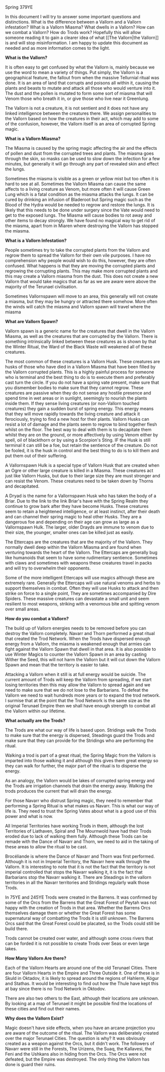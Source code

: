 Spring 379YE

In this document I will try to answer some important questions and distinctions. What is the difference between a Vallorn and a Vallorn infestation? What is a Vallorn Miasma? What dwells in a Vallorn? How can we combat a Vallorn? How do Trods work? Hopefully this will allow someone reading it to gain a clearer idea of what [[The Vallorn|the Vallorn]] is and will stop misinformation. I am happy to update this document as needed and as more information comes to the light.

**What is the Vallorn?**

It is often easy to get confused by what the Vallorn is, mainly because we use the word to mean a variety of things. Put simply, the Vallorn is a geographical feature, the fallout from when the massive Tellurnial ritual was done. It is an area of land that corrupts and poisons all within it, causing the plants and beasts to mutate and attack all those who would venture into it. The dust and the pollen is mutated to form some sort of miasma that will Venom those who breath it in, or give those who live near it Greenlung.

The Vallorn is not a creature, it is not sentient and it does not have any linked intelligence between the creatures there. We assign personalities to the Vallorn based on how the creatures in their act, which may add to some of the confusion, however, the Vallorn itself is an area of corrupted Spring magic.

**What is a Vallorn Miasma?**

The Miasma is caused by the spring magic affecting the air and the effects of pollen and dust from the corrupted trees and plants. The miasma goes through the skin, so masks can be used to slow down the infection for a few minutes, but generally it will go through any part of revealed skin and effect the lungs.

Sometimes the miasma is visible as a green or yellow mist but too often it is hard to see at all. Sometimes the Vallorn Miasma can cause the same affects to a living creature as Venom, but more often it will cause Green Lung which is a fatal condition as the miasma attacks the lungs. It can be cured by drinking an infusion of Bladeroot but Spring magic such as the Blood of the Hydra would be needed to regrow and restore the lungs. It is likely that this needs to be done under surgery since the Vate would need to get to the exposed lungs. The Miasma will cause bodies to rot away and other items to decay strongly. We have found no magical way to get rid of the miasma, apart from in Miaren where destroying the Vallorn has stopped the miasma.

**What is a Vallorn Infestation?**

People sometimes try to take the corrupted plants from the Vallorn and regrow them to spread the Vallorn for their own vile purposes. I have no comprehension why people would wish to do this, however, they are often confused. What happens is that they are moving the corrupted plants and regrowing the corrupting plants. This may make more corrupted plants and this may create a Vallorn miasma from the dust. This does not create a new Vallorn that would take magics that as far as we are aware were above the majority of the Terunael civilisation.

Sometimes Vallornspawn will move to an area, this generally will not create a miasma, but they may be hungry or attracted there somehow. More often the winds will catch the miasma and Vallorn spawn will travel where the miasma

**What are Vallorn Spawn?**

Vallorn spawn is a generic name for the creatures that dwell in the Vallorn Miasma, as well as the creatures that are corrupted by the Vallorn. There is something intrinsically linked between these creatures as is shown by that the Winter Ritual, the Ward of the Black Waste will weakened all of these creatures.

The most common of these creatures is a Vallorn Husk. These creatures are husks of those who have died in a Vallorn Miasma that have been filled by the Vallorn corrupted plants. This is a highly painful process for someone who is terminal and the best thing to do is to execute them and preferably cast turn the circle. If you do not have a spring vate present, make sure that you dismember bodies to make sure that they cannot regrow. These creatures are passive when they do not sense any hostile presence and spend time in wet areas or in sunlight, seemingly to nourish the plants inside them. If they sense living creatures (or non-Vallorn touched creatures) they gain a sudden burst of spring energy. This energy means that they will move rapidly towards the living creature and attack it ferociously, trying to find a new host for their plants. Vallorn Husks can resist a lot of damage and the plants seem to regrow to bind together flesh whilst on the floor. The best way to deal with them is to decapitate them whilst they are on the ground, or more affectively by using Venom either by spell, oil of blackthorn or by using a Scorpion's Sting. IF the Husk is still terminal it can still be a foe, but retain the sentience of the creature. Do not be fooled, it is the husk in control and the best thing to do is to kill them and put them out of their suffering.

A Vallornspawn Hulk is a special type of Vallorn Husk that are created when an Ogre or other large creature is killed in a Miasma. These creatures act just like Vallorn Husks, but due to their large size they are must stronger and can resist the Venom. These creatures need to be taken down by Thorns and decapitated.

A Dryad is the name for a Vallornspawn Husk who has taken the body of a Briar. Due to the link to the link Briar's have with the Spring Realm they continue to grow bark after they have become Husks. These creatures seem to retain a heightened intelligence, or at least instinct, after their death and can channel their spring magic to heal other Husks. They are a dangerous foe and depending on their age can grow as large as a Vallornspawn Hulk. The larger, older Drayds are immune to venom due to their size, the younger, smaller ones can be killed just as easily.

The Ettercaps are the creatures that are the majority of the Vallorn. They normally dwell deep within the Vallorn Miasma and are found when venturing towards the heart of the Vallorn. The Ettercaps are generally bug like humanoids that seem to have some rudimentary sentience. Sometimes with claws and sometimes with weapons these creatures travel in packs and will try to overwhelm their opponents.

Some of the more intelligent Ettercaps will use magics although these are extremely rare. Generally the Ettercaps will use natural venoms and herbs to support themselves in combat. Often they will use Husks to attack and then strike on force to a single point, They are sometimes accompanied by Dire Spiders. These massive creatures can devastate a small unit and seem resilient to most weapons, striking with a venomous bite and spitting venom over small areas.

**How do you combat a Vallorn?**

The build up of Vallorn energies needs to be removed before you can destroy the Vallorn completely. Navarr and Thorn performed a great ritual that created the Trod Network. When the Trods have dispersed enough energy from a Vallorn, the miasma is weakened enough that armies can fight against the Vallorn Spawn that dwell in that area. It is also possible to use Winter Magics to counter the Vallorn Spawn in an area by casting Wither the Seed, this will not harm the Vallorn but it will cut down the Vallorn Spawn and mean that the territory is easier to take.

Attacking a Vallorn when it still is at full energy would be suicide. The current amount of Trods will keep the Vallorn from spreading, if we start losing territories then this may allow the Vallorn to spread again and we need to make sure that we do not lose to the Barbarians. To defeat the Vallorn we need to wait hundreds more years or to expand the trod network. I surmise that at the point that the Trod Network is the same size as the original Terunael Empire then we shall have enough strength to combat all the Vallorn within our lifetime.

**What actually are the Trods?**

The Trods are what our way of life is based upon. Stridings walk the Trods to make sure that the energy is dispersed, Steadings guard the Trods and make sure that they can provide for the Stridings who are performing the ritual.

Walking a trod is part of a great ritual, the Spring Magic from the Vallorn is imparted into those walking it and although this gives them great energy so they can walk for further, the major part of the ritual is to disperse the energy.

As an analogy, the Vallorn would be lakes of corrupted spring energy and the Trods are irrigation channels that drain the energy away. Walking the trods produces the current that will drain the energy.

For those Navarr who distrust Spring magic, they need to remember that performing a Spring Ritual is what makes us Navarr. This is what our way of life is. They need to trust the Spring Vates about what is a good use of this power and what is now.

All Imperial Territories have working Trods in them, although the lost Territories of Liathaven, Spiral and The Mournwold have had their Trods eroded due to lack of walking them fully. Although these Trods can be remade with the Dance of Navarr and Thorn, we need to aid in the taking of these areas to allow the ritual to be cast.

Brocéliande is where the Dance of Navarr and Thorn was first performed. Although it is not in Imperial Territory, the Navarr here walk through the Vallorn. It is interesting to note that it is not the fact that the territory is not imperial controlled that stops the Navarr walking it, it is the fact that Barbarians stop the Navarr walking it. There are Steadings in the vallorn territories in all the Navarr territories and Stridings regularly walk those Trods.

In 75YE and 245YE Trods were created in the Barrens. It was confirmed by some of the Orcs from the Barrens that the Great Forest of Peytah was not happy with the creation of Trods in that area. Whether the Barrens Orcs themselves damage them or whether the Great Forest has some supernatural way of combatting the Trods it is still unknown. The Barrens Orcs said that the Great Forest could be placated, so the Trods could still be build there.

Trods cannot be created over water, and although some cross rivers that can be forded it is not possible to create Trods over Seas or even large lakes.

**How Many Vallorn Are there?**

Each of the Vallorn Hearts are around one of the old Terunael Cities. There are four Vallorn Hearts in the Empire and Three Outside it. One of these is in Skuld in Oktadov, it is likely to spread around the regions of Hahlerm, Kógur and Stathas. It would be interesting to find out how the Thule have kept this at bay since there is no Trod Network in Oktodov.

There are also two others to the East, although their locations are unknown. By looking at a map of Terunael it might be possible find the locations of these cities and find out their names.

**Why does the Vallorn Exist?**

Magic doesn't have side effects, when you have an arcane projection you are aware of the outcome of the ritual. The Vallorn was deliberately created over the major Terunael Cities. The question is why? It was obviously created as a weapon against the Orcs, but it didn't work. The followers of Navarr were still in the Forests, The Urizens, the Suaq, the Kallavesi, the Feni and the Ushkans also in hiding from the Orcs. The Orcs were not defeated, but the Empire was destroyed. The only thing the Vallorn has done is guard their ruins.